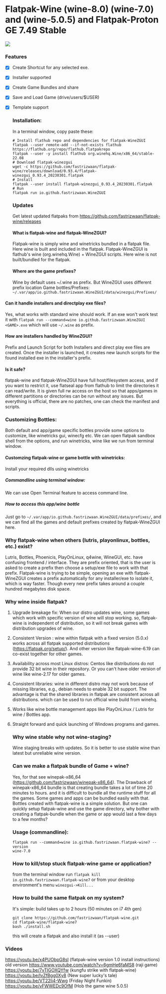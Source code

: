 # Flatpak-Wine (wine-8.0) (wine-7.0) and (wine-5.0.5) and Flatpak-Proton GE 7.49 Stable

![](https://github.com/fastrizwaan/flatpak-wine/releases/download/0.93.4/winezgui-0.93.4.png)

### Features

- [x] Create Shortcut for any selected exe.

- [x] Installer supported

- [x] Create Game Bundles and share

- [x] Save and Load Game (drive/users/$USER)

- [x] Template support
  
  ### Installation:
  
  In a terminal window, copy paste these:
  
  ```
  # Install flathub repo and dependencies for flatpak-WineZGUI
  flatpak --user remote-add --if-not-exists flathub https://flathub.org/repo/flathub.flatpakrepo
  flatpak --user -y install flathub org.winehq.Wine/x86_64/stable-22.08
  # Download flatpak-winezgui
  wget -c https://github.com/fastrizwaan/flatpak-wine/releases/download/0.93.4/flatpak-winezgui_0.93.4_20230301.flatpak
  # Install
  flatpak --user install flatpak-winezgui_0.93.4_20230301.flatpak
  # Run
  flatpak run io.github.fastrizwaan.WineZGUI
  ```
  
  ### Updates
  
  Get latest updated flatpaks from https://github.com/fastrizwaan/flatpak-wine/releases
  
  #### What is flatpak-wine and flatpak-WineZGUI?
  
  Flatpak-wine is simply wine and winetricks bundled in a flatpak file. Here wine is built and included in the flatpak.
  Flatpak-WineZGUI is flathub's wine (org.winehq.Wine) + WineZGUI scripts. Here wine is not built/bundled for the flatpak.
  
  #### Where are the game prefixes?
  
  Wine by default uses ~/.wine as prefix. But WineZGUI uses different prefix location
  Game bottles/Prefixes:    `~/.var/app/io.github.fastrizwaan.WineZGUI/data/winezgui/Prefixes/`

#### Can it handle installers and directplay exe files?

Yes, what works with standard wine should work. If an exe won't work test it with `flatpak run --command=wine io.github.fastrizwaan.WineZGUI <GAME>.exe` which will use `~/.wine` as prefix.

#### How are installers handled by WineZGUI?

Prefix and Launch Script for both Installers and direct play exe files are created. Once the installer is launched, it creates new launch scripts for the found installed exe in the installer's prefix.

#### Is it safe?

flatpak-wine and flatpak-WineZGUI have full host/filesystem access, and if you want to restrict it, use flatseal app from flathub to limit the directories it can read/write. It is given full rw access on the host so that  apps/games in different partitions or directories can be run without any issues. But everything is official, there are no patches, one can check the manifest and scripts. 

### Customizing Bottles:

Both default and app/game specific bottles provide some options to customize, like winetricks gui, winecfg etc. We can open flatpak sandbox shell from the options, and run winetricks, wine like we run from terminal window.

#### Customzing flatpak-wine or game bottle with winetricks:

Install your required dlls using winetricks 

##### Commandline using terminal window:

We  can use Open Terminal feature to access command line.

##### How to access this app/wine bottle

Just go to `~/.var/app/io.github.fastrizwaan.WineZGUI/data/prefixes/`, and we can find all the games and default prefixes created by flatpak-WineZGUI here.

### Why flatpak-wine when others (lutris, playonlinux, bottles, etc.) exist?

Lutris, Bottles, Phoenicis, PlayOnLinux, q4wine, WineGUI, etc. have confusing frontend / interface. They are prefix oriented, that is the user is asked to create a prefix then choose a setup/exe file to work with that prefix.
Flatpak-wine is trying to be simple, opening an exe with flatpak-WineZGUI creates a prefix automatically for any installer/exe to isolate it, which is way faster. Though every new prefix takes around a couple hundred megabytes disk space.

### Why wine inside flatpak?

1. Upgrade breakage fix: When our distro updates wine, some games which work with specific version of wine will stop working. so, flatpak-wine is independent of distribution, so it will not break games with distribution upgrades of wine.

2. Consistent Version  : wine within flatpak with a fixed version (5.0.x) works across all flatpak supported distributions (https://flatpak.org/setup/). And other version like flatpak-wine-6.19 can co-exist together for other games.

3. Availability across most Linux distros: Centos like distributions do not provide 32 bit wine in their repository. Or you can't have older version of wine like wine-2.17 for older games.

4. Consistent libraries: wine in different distro may not work because of missing libraries, e.g., debian needs to enable 32 bit support. The advantage is that the shared libraries in flatpak are consistent across all distributions.  which can be used to run official wine build from winehq.

5. Works like wine bottle management apps like PlayOnLinux / Lutris for wine / Bottles app.

6. Straight forward and quick launching of Windows programs and games.
   
   ### Why wine stable why not wine-staging?
   
   Wine staging breaks with updates. So it is better to use stable wine than latest but unreliable wine version. 
   
   ### Can we make a flatpak bundle of Game + wine?
   
   Yes, for that see winepak-x86_64 (https://github.com/fastrizwaan/winepak-x86_64). 
   The Drawback of winepak-x86_64 bundle is that creating bundle takes a lot of time 20 minutes to hours. and it is difficult to bundle all the runtime stuff for all the games. Some games and apps can be bundled easily with that. Bottles created with flatpak-wine is a simple solution.
   But one can quickly setup flatpak-wine and use the game directory, why bother with creating a flatpak-bundle when the game or app would last a few days to a few months?
   
   ### Usage (commandline):
   
   ```
   flatpak run --command=wine io.github.fastrizwaan.flatpak-wine7 --version
   wine-7.0
   ```
   
   ### How to kill/stop stuck flatpak-wine game or application?
   
   from the terminal window run `flatpak kill io.github.fastrizwaan.flatpak-wine7` or from your desktop environment's menu `winezgui->Kill...`
   
   ### How to build the same flatpak on my system?
   
   It's simple: build takes up to 2 hours (50 minutes on i7 4th gen)
   
   ```
   git clone https://github.com/fastrizwaan/flatpak-wine.git
   cd flatpak-wine/flatpak-wine7
   bash ./install.sh
   ```
   
   this will create a flatpak and also install it (as --user)

### Videos

https://youtu.be/x4PUObpG8sI                (flatpak-wine version 1.0 install instructions) old version
https://www.youtube.com/watch?v=6gmHe6faMS8 (raji game)
https://youtu.be/7vTIGOXQYfw                (kungfu strike with flatpak-wine)
https://youtu.be/IvZfBgg0Xy8                (New super lucky's tale)
https://youtu.be/VT22Ii4-Wwg                (Friday Night Funkin)
https://youtu.be/vFWWEDc9OfM                (Hob the game wine 5.0.5)
